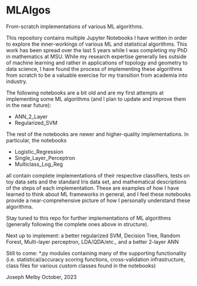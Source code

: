 # MLAlgos
From-scratch implementations of various ML algorithms.

This repository contains multiple Jupyter Notebooks I have written in order to explore the
inner-workings of various ML and statistical algorithms. This work has been spread over the last 5
years while I was completing my PhD in mathematics at MSU. While my research expertise generally
lies outside of machine learning and rather in applications of topology and geometry to data
science, I have found the process of implementing these algorithms from scratch to be a valuable
exercise for my transition from academia into industry.

The following notebooks are a bit old and are my first attempts at implementing some ML algorithms
(and I plan to update and improve them in the near future):

- ANN_2_Layer
- Regularized_SVM

The rest of the notebooks are newer and higher-quality implementations. In particular, the notebooks

- Logistic_Regression
- Single_Layer_Perceptron
- Multiclass_Log_Reg

all contain complete implementations of their respective classifiers, tests on toy data sets and the
standard Iris data set, and mathematical descriptions of the steps of each implementation. These are
examples of how I have learned to think about ML frameworks in general, and I feel these notebooks
provide a near-comprehensive picture of how I personally understand these algorithms.

Stay tuned to this repo for further implementations of ML algorithms (generally following the
complete ones above in structure). 

Next up to implement: a better regularized SVM, Decision Tree, Random Forest, Multi-layer
perceptron, LDA/QDA/etc., and a better 2-layer ANN

Still to come: *.py modules containing many of the supporting functionality (i.e.
statistical/accuracy scoring functions, cross-validation infrastructure, class files for various
custom classes found in the notebooks)

Joseph Melby
October, 2023
